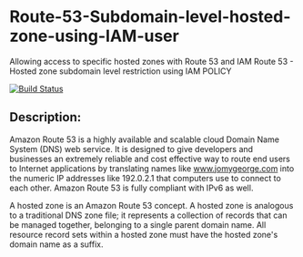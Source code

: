 # Route-53-Subdomain-level-hosted-zone-using-IAM-user
Allowing access to specific hosted zones with Route 53 and IAM 
Route 53 - Hosted zone subdomain level restriction using IAM POLICY

[![Build Status](https://travis-ci.org/joemccann/dillinger.svg?branch=master)]()

## Description:
Amazon Route 53 is a highly available and scalable cloud Domain Name System (DNS) web service. It is designed to give developers and businesses an extremely reliable and cost effective way to route end users to Internet applications by translating names like www.jomygeorge.com into the numeric IP addresses like 192.0.2.1 that computers use to connect to each other. Amazon Route 53 is fully compliant with IPv6 as well.

A hosted zone is an Amazon Route 53 concept. A hosted zone is analogous to a traditional DNS zone file; it represents a collection of records that can be managed together, belonging to a single parent domain name. All resource record sets within a hosted zone must have the hosted zone's domain name as a suffix.
